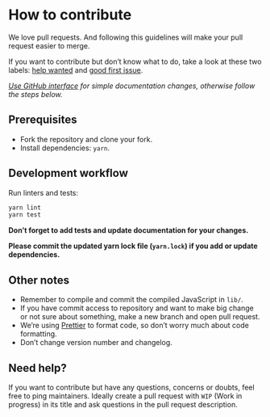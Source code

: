 # How to contribute

We love pull requests. And following this guidelines will make your pull request easier to merge.

If you want to contribute but don’t know what to do, take a look at these two labels:
[help wanted](https://github.com/kialo/eslint-plugin-unnecessary-filename-in-import/issues?q=is%3Aissue+is%3Aopen+label%3A%22help+wanted%22) and
[good first issue](https://github.com/kialo/eslint-plugin-unnecessary-filename-in-import/issues?q=is%3Aissue+is%3Aopen+label%3A%22good+first+issue%22).

_[Use GitHub interface](https://blog.sapegin.me/all/open-source-for-everyone/) for simple documentation changes, otherwise follow the steps below._

## Prerequisites

- Fork the repository and clone your fork.
- Install dependencies: `yarn`.

## Development workflow

Run linters and tests:

```bash
yarn lint
yarn test
```

**Don’t forget to add tests and update documentation for your changes.**

**Please commit the updated yarn lock file (`yarn.lock`) if you add or update dependencies.**

## Other notes

- Remember to compile and commit the compiled JavaScript in `lib/`.
- If you have commit access to repository and want to make big change or not sure about something, make a new branch and open pull request.
- We’re using [Prettier](https://github.com/prettier/prettier) to format code, so don’t worry much about code formatting.
- Don’t change version number and changelog.

## Need help?

If you want to contribute but have any questions, concerns or doubts, feel free to ping maintainers. Ideally create a pull request with `WIP` (Work in progress) in its title and ask questions in the pull request description.
